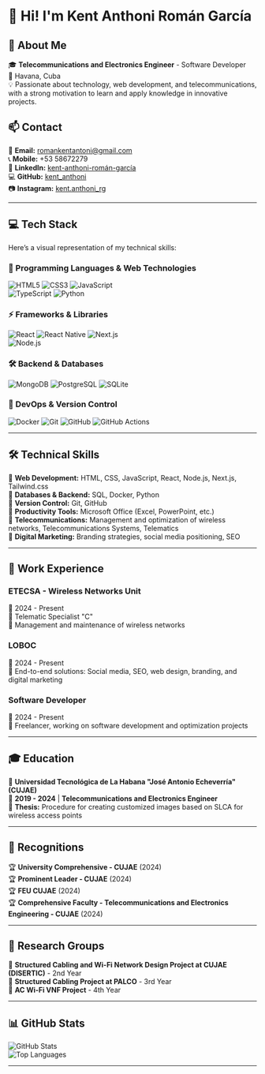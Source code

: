 # 👋 Hi! I'm Kent Anthoni Román García

## 🚀 About Me
🎓 **Telecommunications and Electronics Engineer** - Software Developer  
📍 Havana, Cuba  
💡 Passionate about technology, web development, and telecommunications, with a strong motivation to learn and apply knowledge in innovative projects.

## 📫 Contact
📧 **Email:** [romankentantoni@gmail.com](mailto:romankentantoni@gmail.com)  
📞 **Mobile:** +53 58672279  
🔗 **LinkedIn:** [kent-anthoni-román-garcía](https://www.linkedin.com/in/kent-anthoni-román-garcía)  
💻 **GitHub:** [kent_anthoni](https://github.com/kent_anthoni)  
📷 **Instagram:** [kent.anthoni_rg](https://www.instagram.com/kent.anthoni_rg)  

---

## 💻 Tech Stack
Here’s a visual representation of my technical skills:  

### 🚀 Programming Languages & Web Technologies  
![HTML5](https://img.shields.io/badge/HTML5-%23E34F26.svg?style=flat&logo=html5&logoColor=white)  ![CSS3](https://img.shields.io/badge/CSS3-%231572B6.svg?style=flat&logo=css3&logoColor=white)  ![JavaScript](https://img.shields.io/badge/JavaScript-%23F7DF1E.svg?style=flat&logo=javascript&logoColor=black)  
![TypeScript](https://img.shields.io/badge/TypeScript-%23007ACC.svg?style=flat&logo=typescript&logoColor=white)  ![Python](https://img.shields.io/badge/Python-%233776AB.svg?style=flat&logo=python&logoColor=white)  

### ⚡ Frameworks & Libraries  
![React](https://img.shields.io/badge/React-%2320232A.svg?style=flat&logo=react&logoColor=%2361DAFB)  ![React Native](https://img.shields.io/badge/React%20Native-%2320232A.svg?style=flat&logo=react&logoColor=%2361DAFB)  ![Next.js](https://img.shields.io/badge/Next.js-%23000000.svg?style=flat&logo=next.js&logoColor=white)  
![Node.js](https://img.shields.io/badge/Node.js-%2343853D.svg?style=flat&logo=node.js&logoColor=white)  

### 🛠️ Backend & Databases  
![MongoDB](https://img.shields.io/badge/MongoDB-%2347A248.svg?style=flat&logo=mongodb&logoColor=white)  ![PostgreSQL](https://img.shields.io/badge/PostgreSQL-%23336791.svg?style=flat&logo=postgresql&logoColor=white)  ![SQLite](https://img.shields.io/badge/SQLite-%23003B57.svg?style=flat&logo=sqlite&logoColor=white)  

### 🔧 DevOps & Version Control  
![Docker](https://img.shields.io/badge/Docker-%2300C4CC.svg?style=flat&logo=docker&logoColor=white)  ![Git](https://img.shields.io/badge/Git-%23F05032.svg?style=flat&logo=git&logoColor=white)  ![GitHub](https://img.shields.io/badge/GitHub-%23181717.svg?style=flat&logo=github&logoColor=white)  ![GitHub Actions](https://img.shields.io/badge/GitHub%20Actions-%23288EFC.svg?style=flat&logo=github-actions&logoColor=white)  

---

## 🛠️ Technical Skills
🔹 **Web Development:** HTML, CSS, JavaScript, React, Node.js, Next.js, Tailwind.css  
🔹 **Databases & Backend:** SQL, Docker, Python  
🔹 **Version Control:** Git, GitHub  
🔹 **Productivity Tools:** Microsoft Office (Excel, PowerPoint, etc.)  
🔹 **Telecommunications:** Management and optimization of wireless networks, Telecommunications Systems, Telematics  
🔹 **Digital Marketing:** Branding strategies, social media positioning, SEO  

---

## 💼 Work Experience

### **ETECSA - Wireless Networks Unit**  
📅 2024 - Present  
🔹 Telematic Specialist "C"  
🔹 Management and maintenance of wireless networks  

### **LOBOC**  
📅 2024 - Present  
🔹 End-to-end solutions: Social media, SEO, web design, branding, and digital marketing  

### **Software Developer**  
📅 2024 - Present  
🔹 Freelancer, working on software development and optimization projects  

---

## 🎓 Education

🏫 **Universidad Tecnológica de La Habana "José Antonio Echeverría" (CUJAE)**  
📅 **2019 - 2024** | **Telecommunications and Electronics Engineer**  
📝 **Thesis:** Procedure for creating customized images based on SLCA for wireless access points  

---

## 🏅 Recognitions

🏆 **University Comprehensive - CUJAE** (2024)  
🏆 **Prominent Leader - CUJAE** (2024)  
🏆 **FEU CUJAE** (2024)  
🏆 **Comprehensive Faculty - Telecommunications and Electronics Engineering - CUJAE** (2024)  

---

## 🔬 Research Groups

📌 **Structured Cabling and Wi-Fi Network Design Project at CUJAE (DISERTIC)** - 2nd Year  
📌 **Structured Cabling Project at PALCO** - 3rd Year  
📌 **AC Wi-Fi VNF Project** - 4th Year  

---

## 📊 GitHub Stats
![GitHub Stats](https://github-readme-stats.vercel.app/api?username=Kentanthoni&show_icons=true&theme=dark)  
![Top Languages](https://github-readme-stats.vercel.app/api/top-langs/?username=Kentanthoni&layout=compact&theme=dark)

---

<!--
**Kentanthoni/Kentanthoni** is a ✨ _special_ ✨ repository because its `README.md` (this file) appears on your GitHub profile.

Here are some ideas to get you started:

- 🔭 I’m currently working on ...
- 🌱 I’m currently learning ...
- 👯 I’m looking to collaborate on ...
- 🤔 I’m looking for help with ...
- 💬 Ask me about ...
- 📫 How to reach me: ...
- 😄 Pronouns: ...
- ⚡ Fun fact: ...
-->

